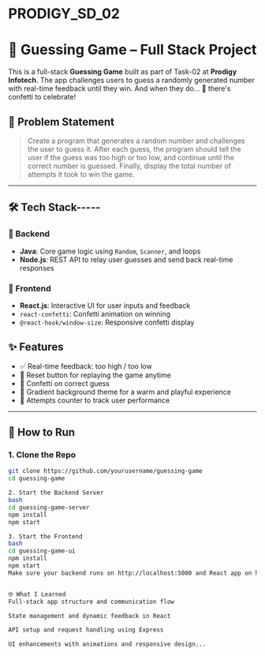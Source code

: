 # PRODIGY_SD_02
# 🎯 Guessing Game – Full Stack Project

This is a full-stack **Guessing Game** built as part of Task-02 at **Prodigy Infotech**. The app challenges users to guess a randomly generated number with real-time feedback until they win. And when they do… 🎉 there's confetti to celebrate!

## 📌 Problem Statement
> Create a program that generates a random number and challenges the user to guess it. After each guess, the program should tell the user if the guess was too high or too low, and continue until the correct number is guessed. Finally, display the total number of attempts it took to win the game.

---

## 🛠️ Tech Stack-----

### 🔹 Backend
- **Java**: Core game logic using `Random`, `Scanner`, and loops
- **Node.js**: REST API to relay user guesses and send back real-time responses

### 🔹 Frontend
- **React.js**: Interactive UI for user inputs and feedback
- `react-confetti`: Confetti animation on winning
- `@react-hook/window-size`: Responsive confetti display

## ✨ Features

- ✅ Real-time feedback: too high / too low
- 🔁 Reset button for replaying the game anytime
- 🎉 Confetti on correct guess
- 🌈 Gradient background theme for a warm and playful experience
- 🧠 Attempts counter to track user performance

---

## 🚀 How to Run

### 1. Clone the Repo
```bash
git clone https://github.com/yourusername/guessing-game
cd guessing-game

2. Start the Backend Server
bash
cd guessing-game-server
npm install
npm start

3. Start the Frontend
bash
cd guessing-game-ui
npm install
npm start
Make sure your backend runs on http://localhost:5000 and React app on http://localhost:3000.


🤓 What I Learned
Full-stack app structure and communication flow

State management and dynamic feedback in React

API setup and request handling using Express

UI enhancements with animations and responsive design...
